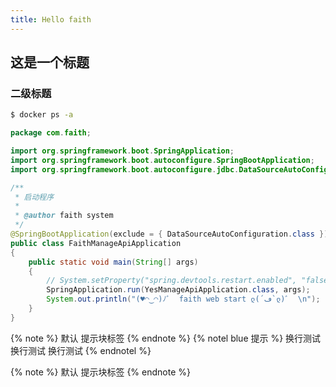 ```yaml
---
title: Hello faith
---
```


## 这是一个标题

### 二级标题

```bash
$ docker ps -a
```
```java
package com.faith;

import org.springframework.boot.SpringApplication;
import org.springframework.boot.autoconfigure.SpringBootApplication;
import org.springframework.boot.autoconfigure.jdbc.DataSourceAutoConfiguration;

/**
 * 启动程序
 * 
 * @author faith system
 */
@SpringBootApplication(exclude = { DataSourceAutoConfiguration.class })
public class FaithManageApiApplication
{
    public static void main(String[] args)
    {
        // System.setProperty("spring.devtools.restart.enabled", "false");
        SpringApplication.run(YesManageApiApplication.class, args);
        System.out.println("(♥◠‿◠)ﾉﾞ  faith web start ლ(´ڡ`ლ)ﾞ  \n");
    }
}

```

{% note  %}
默认 提示块标签
{% endnote %}
{% notel blue 提示 %}
换行测试
换行测试
换行测试
{% endnotel %}

{% note  %}
默认 提示块标签
{% endnote %}